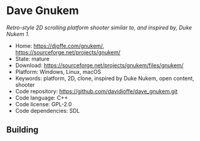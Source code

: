 # Dave Gnukem

_Retro-style 2D scrolling platform shooter similar to, and inspired by, Duke Nukem 1._

- Home: https://djoffe.com/gnukem/, https://sourceforge.net/projects/gnukem/
- State: mature
- Download: https://sourceforge.net/projects/gnukem/files/gnukem/
- Platform: Windows, Linux, macOS
- Keywords: platform, 2D, clone, inspired by Duke Nukem, open content, shooter
- Code repository: https://github.com/davidjoffe/dave_gnukem.git
- Code language: C++
- Code license: GPL-2.0
- Code dependencies: SDL

## Building
